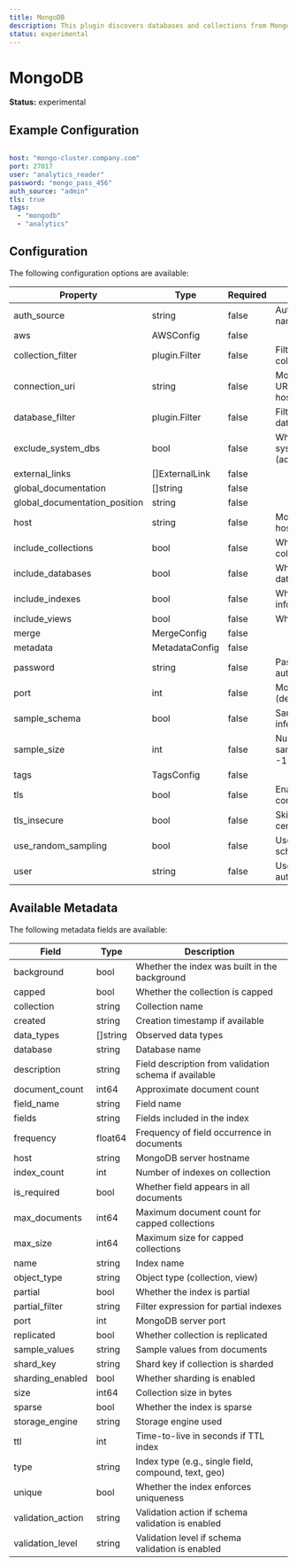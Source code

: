 ```yaml
---
title: MongoDB
description: This plugin discovers databases and collections from MongoDB instances.
status: experimental
---
```


# MongoDB

**Status:** experimental

## Example Configuration

```yaml

host: "mongo-cluster.company.com"
port: 27017
user: "analytics_reader"
password: "mongo_pass_456"
auth_source: "admin"
tls: true
tags:
  - "mongodb"
  - "analytics"

```

## Configuration
The following configuration options are available:

| Property | Type | Required | Description |
|----------|------|----------|-------------|
| auth_source | string | false | Authentication database name |
| aws | AWSConfig | false |  |
| collection_filter | plugin.Filter | false | Filter configuration for collections |
| connection_uri | string | false | MongoDB connection URI (overrides host/port/user/password) |
| database_filter | plugin.Filter | false | Filter configuration for databases |
| exclude_system_dbs | bool | false | Whether to exclude system databases (admin, config, local) |
| external_links | []ExternalLink | false |  |
| global_documentation | []string | false |  |
| global_documentation_position | string | false |  |
| host | string | false | MongoDB server hostname or IP address |
| include_collections | bool | false | Whether to discover collections |
| include_databases | bool | false | Whether to discover databases |
| include_indexes | bool | false | Whether to include index information |
| include_views | bool | false | Whether to include views |
| merge | MergeConfig | false |  |
| metadata | MetadataConfig | false |  |
| password | string | false | Password for authentication |
| port | int | false | MongoDB server port (default: 27017) |
| sample_schema | bool | false | Sample documents to infer schema |
| sample_size | int | false | Number of documents to sample (default: 1000, -1 for entire collection) |
| tags | TagsConfig | false |  |
| tls | bool | false | Enable TLS/SSL for connection |
| tls_insecure | bool | false | Skip verification of server certificate |
| use_random_sampling | bool | false | Use random sampling for schema inference |
| user | string | false | Username for authentication |

## Available Metadata

The following metadata fields are available:

| Field | Type | Description |
|-------|------|-------------|
| background | bool | Whether the index was built in the background |
| capped | bool | Whether the collection is capped |
| collection | string | Collection name |
| created | string | Creation timestamp if available |
| data_types | []string | Observed data types |
| database | string | Database name |
| description | string | Field description from validation schema if available |
| document_count | int64 | Approximate document count |
| field_name | string | Field name |
| fields | string | Fields included in the index |
| frequency | float64 | Frequency of field occurrence in documents |
| host | string | MongoDB server hostname |
| index_count | int | Number of indexes on collection |
| is_required | bool | Whether field appears in all documents |
| max_documents | int64 | Maximum document count for capped collections |
| max_size | int64 | Maximum size for capped collections |
| name | string | Index name |
| object_type | string | Object type (collection, view) |
| partial | bool | Whether the index is partial |
| partial_filter | string | Filter expression for partial indexes |
| port | int | MongoDB server port |
| replicated | bool | Whether collection is replicated |
| sample_values | string | Sample values from documents |
| shard_key | string | Shard key if collection is sharded |
| sharding_enabled | bool | Whether sharding is enabled |
| size | int64 | Collection size in bytes |
| sparse | bool | Whether the index is sparse |
| storage_engine | string | Storage engine used |
| ttl | int | Time-to-live in seconds if TTL index |
| type | string | Index type (e.g., single field, compound, text, geo) |
| unique | bool | Whether the index enforces uniqueness |
| validation_action | string | Validation action if schema validation is enabled |
| validation_level | string | Validation level if schema validation is enabled |